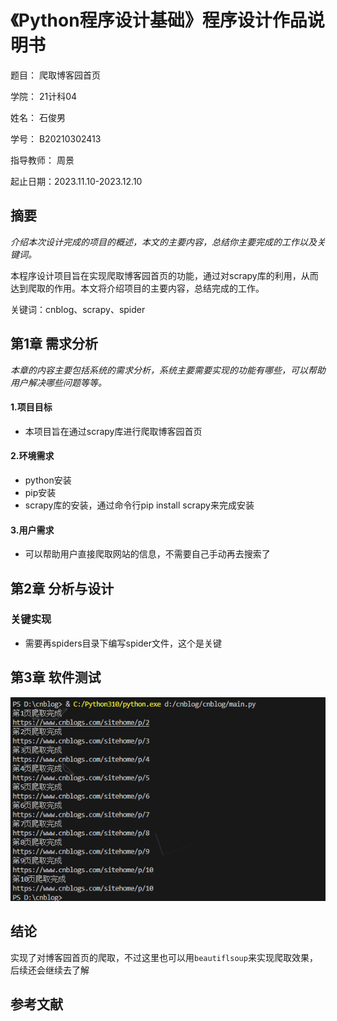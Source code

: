 # 《Python程序设计基础》程序设计作品说明书

题目： 爬取博客园首页

学院： 21计科04

姓名： 石俊男

学号： B20210302413

指导教师： 周景

起止日期：2023.11.10-2023.12.10

## 摘要

_介绍本次设计完成的项目的概述，本文的主要内容，总结你主要完成的工作以及关键词。_

本程序设计项目旨在实现爬取博客园首页的功能，通过对scrapy库的利用，从而达到爬取的作用。本文将介绍项目的主要内容，总结完成的工作。

关键词：cnblog、scrapy、spider

## 第1章 需求分析

_本章的内容主要包括系统的需求分析，系统主要需要实现的功能有哪些，可以帮助用户解决哪些问题等等。_
#### 1.项目目标
- 本项目旨在通过scrapy库进行爬取博客园首页

#### 2.环境需求
- python安装
- pip安装
- scrapy库的安装，通过命令行pip install scrapy来完成安装

#### 3.用户需求
- 可以帮助用户直接爬取网站的信息，不需要自己手动再去搜索了

## 第2章 分析与设计

### **关键实现**

- 需要再spiders目录下编写spider文件，这个是关键

## 第3章 软件测试

![image](https://github.com/D4rshan0305/python_storehouse/blob/master/cnblog/test.png)

## 结论

实现了对博客园首页的爬取，不过这里也可以用`beautiflsoup`来实现爬取效果，后续还会继续去了解

## 参考文献
